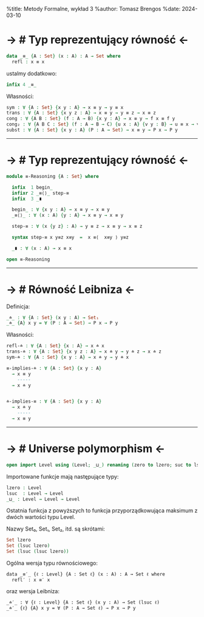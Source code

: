 %title: Metody Formalne, wykład 3 
%author: Tomasz Brengos
%date: 2024-03-10



-> # Typ reprezentujący równość <- 
==============

```agda
data _≡_ {A : Set} (x : A) : A → Set where
  refl : x ≡ x
```

ustalmy dodatkowo:

```agda
infix 4 _≡_
```

Własności:

```agda
sym : ∀ {A : Set} {x y : A} → x ≡ y → y ≡ x
trans : ∀ {A : Set} {x y z : A} → x ≡ y → y ≡ z → x ≡ z
cong : ∀ {A B : Set} (f : A → B) {x y : A} → x ≡ y → f x ≡ f y
cong₂ : ∀ {A B C : Set} (f : A → B → C) {u x : A} {v y : B} → u ≡ x → v ≡ y → f u v ≡ f x y
subst : ∀ {A : Set} {x y : A} (P : A → Set) → x ≡ y → P x → P y
```

--------------------------------------------------


-> # Typ reprezentujący równość <- 
==============


```agda
module ≡-Reasoning {A : Set} where

  infix  1 begin_
  infixr 2 _≡⟨⟩_ step-≡
  infix  3 _∎

  begin_ : ∀ {x y : A} → x ≡ y → x ≡ y
  _≡⟨⟩_ : ∀ (x : A) {y : A} → x ≡ y → x ≡ y

  step-≡ : ∀ (x {y z} : A) → y ≡ z → x ≡ y → x ≡ z

  syntax step-≡ x y≡z x≡y  =  x ≡⟨  x≡y ⟩ y≡z

  _∎ : ∀ (x : A) → x ≡ x

open ≡-Reasoning
```

--------------------------------------------------


-> # Równość Leibniza <- 
==============

Definicja:

```agda
_≐_ : ∀ {A : Set} (x y : A) → Set₁
_≐_ {A} x y = ∀ (P : A → Set) → P x → P y
```

Własności:

```agda 
refl-≐ : ∀ {A : Set} {x : A} → x ≐ x
trans-≐ : ∀ {A : Set} {x y z : A} → x ≐ y → y ≐ z → x ≐ z
sym-≐ : ∀ {A : Set} {x y : A} → x ≐ y → y ≐ x

≡-implies-≐ : ∀ {A : Set} {x y : A}
  → x ≡ y
    -----
  → x ≐ y


≐-implies-≡ : ∀ {A : Set} {x y : A}
  → x ≐ y
    -----
  → x ≡ y
```


--------------------------------------------------


-> # Universe polymorphism <- 
==============


```agda
open import Level using (Level; _⊔_) renaming (zero to lzero; suc to lsuc)
```

Importowane funkcje mają następujące typy:
```agda
lzero : Level
lsuc  : Level → Level
_⊔_ : Level → Level → Level

```
Ostatnia funkcja z powyższych to funkcja przyporządkowująca maksimum z dwóch wartości typu Level.


Nazwy Set₀, Set₁, Set₂, itd. są skrótami:

```agda
Set lzero
Set (lsuc lzero)
Set (lsuc (lsuc lzero))
```

Ogólna wersja typu równościowego:


```
data _≡′_ {ℓ : Level} {A : Set ℓ} (x : A) : A → Set ℓ where
  refl′ : x ≡′ x
```

oraz wersja Leibniza:

```
_≐′_ : ∀ {ℓ : Level} {A : Set ℓ} (x y : A) → Set (lsuc ℓ)
_≐′_ {ℓ} {A} x y = ∀ (P : A → Set ℓ) → P x → P y
```
